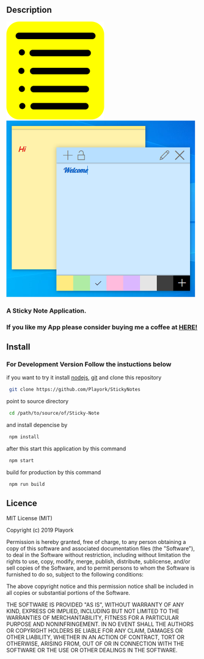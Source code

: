 ## Description

![Logo](src/assets/logo.png)
![ScreenShot](screen.png)

### A Sticky Note Application.

### If you like my App please consider buying me a coffee at [HERE!](http://buymeacoff.ee/playork)

## Install

### For Development Version Follow the instuctions below 

if you want to try it install [nodejs](https://nodejs.org), [git](https://git-scm.com/) and clone this repository

```bash
 git clone https://github.com/Playork/StickyNotes
```

point to source directory


```bash
 cd /path/to/source/of/Sticky-Note
```

and install depencise by

```bash
 npm install
```

after this start this application by this command

```bash
 npm start
```
build for production by this command

```bash
 npm run build
```
## Licence

MIT License (MIT)

Copyright (c) 2019 Playork

Permission is hereby granted, free of charge, to any person obtaining a copy of this software and associated documentation files (the "Software"), to deal in the Software without restriction, including without limitation the rights to use, copy, modify, merge, publish, distribute, sublicense, and/or sell copies of the Software, and to permit persons to whom the Software is furnished to do so, subject to the following conditions:

The above copyright notice and this permission notice shall be included in all copies or substantial portions of the Software.

THE SOFTWARE IS PROVIDED "AS IS", WITHOUT WARRANTY OF ANY KIND, EXPRESS OR IMPLIED, INCLUDING BUT NOT LIMITED TO THE WARRANTIES OF MERCHANTABILITY, FITNESS FOR A PARTICULAR PURPOSE AND NONINFRINGEMENT. IN NO EVENT SHALL THE AUTHORS OR COPYRIGHT HOLDERS BE LIABLE FOR ANY CLAIM, DAMAGES OR OTHER LIABILITY, WHETHER IN AN ACTION OF CONTRACT, TORT OR OTHERWISE, ARISING FROM, OUT OF OR IN CONNECTION WITH THE SOFTWARE OR THE USE OR OTHER DEALINGS IN THE SOFTWARE.
